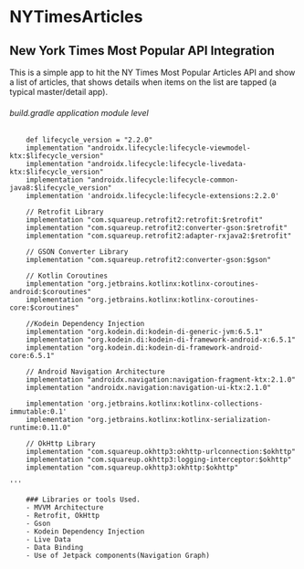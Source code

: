 # NYTimesArticles

New York Times Most Popular API Integration
--------------------------------------------

This is a simple app to hit the NY Times Most Popular Articles API and show a list of articles, that shows details when items on the list are tapped (a typical master/detail app).

###### build.gradle application module level
```
    def lifecycle_version = "2.2.0"
    implementation "androidx.lifecycle:lifecycle-viewmodel-ktx:$lifecycle_version"
    implementation "androidx.lifecycle:lifecycle-livedata-ktx:$lifecycle_version"
    implementation "androidx.lifecycle:lifecycle-common-java8:$lifecycle_version"
    implementation 'androidx.lifecycle:lifecycle-extensions:2.2.0'

    // Retrofit Library
    implementation "com.squareup.retrofit2:retrofit:$retrofit"
    implementation "com.squareup.retrofit2:converter-gson:$retrofit"
    implementation "com.squareup.retrofit2:adapter-rxjava2:$retrofit"

    // GSON Converter Library
    implementation "com.squareup.retrofit2:converter-gson:$gson"

    // Kotlin Coroutines
    implementation "org.jetbrains.kotlinx:kotlinx-coroutines-android:$coroutines"
    implementation "org.jetbrains.kotlinx:kotlinx-coroutines-core:$coroutines"

    //Kodein Dependency Injection
    implementation "org.kodein.di:kodein-di-generic-jvm:6.5.1"
    implementation "org.kodein.di:kodein-di-framework-android-x:6.5.1"
    implementation "org.kodein.di:kodein-di-framework-android-core:6.5.1"

    // Android Navigation Architecture
    implementation "androidx.navigation:navigation-fragment-ktx:2.1.0"
    implementation "androidx.navigation:navigation-ui-ktx:2.1.0"

    implementation 'org.jetbrains.kotlinx:kotlinx-collections-immutable:0.1'
    implementation "org.jetbrains.kotlinx:kotlinx-serialization-runtime:0.11.0"

    // OkHttp Library
    implementation "com.squareup.okhttp3:okhttp-urlconnection:$okhttp"
    implementation "com.squareup.okhttp3:logging-interceptor:$okhttp"
    implementation "com.squareup.okhttp3:okhttp:$okhttp"
    
'''
    
    ### Libraries or tools Used.
    - MVVM Architecture
    - Retrofit, OkHttp
    - Gson
    - Kodein Dependency Injection
    - Live Data
    - Data Binding
    - Use of Jetpack components(Navigation Graph)
    
